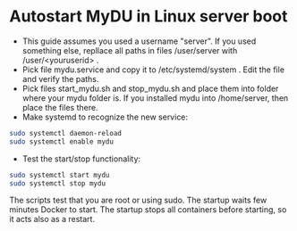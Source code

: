 # Autostart MyDU in Linux server boot

- This guide assumes you used a username "server". If you used something else, repllace all paths in files  /user/server with /user/\<youruserid\> .
- Pick file mydu.service and copy it to /etc/systemd/system . Edit the file and verify the paths.
- Pick files start_mydu.sh and stop_mydu.sh and place them into folder where your mydu folder is. If you installed mydu into /home/server, then place the files there.
- Make systemd to recognize the new service:

```sh
sudo systemctl daemon-reload
sudo systemctl enable mydu
```

- Test the start/stop functionality:

```sh
sudo systemctl start mydu
sudo systemctl stop mydu
```

The scripts test that you are root or using sudo. The startup waits few minutes Docker to start. The startup stops all containers before starting, so it acts also as a restart.
